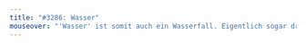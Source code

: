 ```yaml
---
title: "#3286: Wasser"
mouseover: "'Wasser' ist somit auch ein Wasserfall. Eigentlich sogar drei."
---
```

